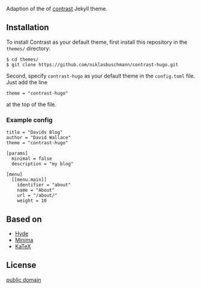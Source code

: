 Adaption of the of [contrast](https://github.com/niklasbuschmann/contrast) Jekyll theme.

## Installation

To install Contrast as your default theme, first install this repository in the `themes/` directory:

    $ cd themes/
    $ git clone https://github.com/niklasbuschmann/contrast-hugo.git

Second, specify `contrast-hugo` as your default theme in the `config.toml` file. Just add the line

    theme = "contrast-hugo"

at the top of the file.

### Example config

```
title = "Davids Blog"
author = "David Wallace"
theme = "contrast-hugo"

[params]
  minimal = false
  description = "my blog"

[menu]
  [[menu.main]]
    identifier = "about"
    name = "About"
    url = "/about/"
    weight = 10
```

## Based on

- [Hyde](https://github.com/poole/hyde)
- [Minima](https://github.com/jekyll/minima)
- [KaTeX](https://katex.org/)

## License

[public domain](http://unlicense.org/)
